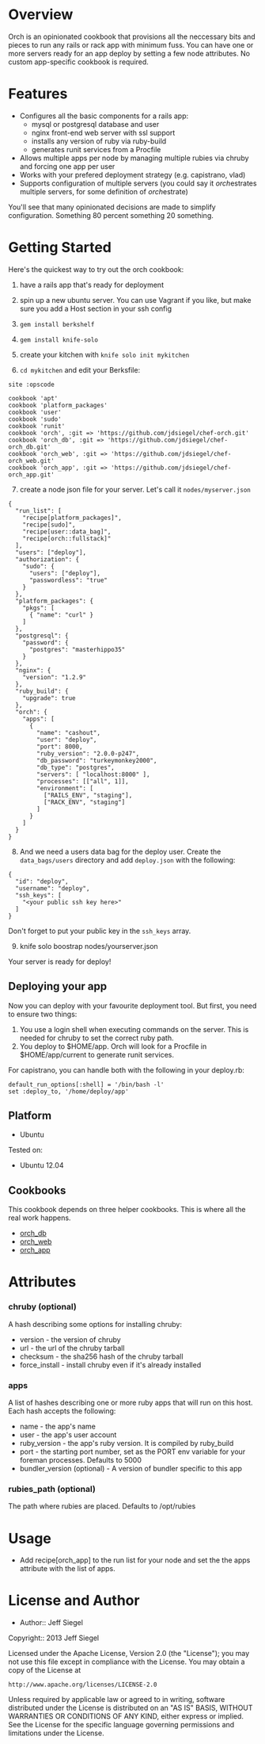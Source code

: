 Overview
========

Orch is an opinionated cookbook that provisions all the neccessary bits
and pieces to run any rails or rack app with minimum fuss. You can have
one or more servers ready for an app deploy by setting a few node
attributes. No custom app-specific cookbook is required.

Features
========

* Configures all the basic components for a rails app:
    - mysql or postgresql database and user
    - nginx front-end web server with ssl support
    - installs any version of ruby via ruby-build
    - generates runit services from a Procfile
* Allows multiple apps per node by managing multiple rubies via chruby
  and forcing one app per user
* Works with your prefered deployment strategy (e.g. capistrano, vlad)
* Supports configuration of multiple servers (you could say it
  *orch*estrates multiple servers, for some definition of *orch*estrate)

You'll see that many opinionated decisions are made to simplify
configuration. Something 80 percent something 20 something.

Getting Started
===============

Here's the quickest way to try out the orch cookbook:

1. have a rails app that's ready for deployment

2. spin up a new ubuntu server. You can use Vagrant if you like, but make
  sure you add a Host section in your ssh config
3. `gem install berkshelf`

4. `gem install knife-solo`

5. create your kitchen with `knife solo init mykitchen`

6. `cd mykitchen` and edit your Berksfile:

  ```
  site :opscode

  cookbook 'apt'
  cookbook 'platform_packages'
  cookbook 'user'
  cookbook 'sudo'
  cookbook 'runit'
  cookbook 'orch', :git => 'https://github.com/jdsiegel/chef-orch.git'
  cookbook 'orch_db', :git => 'https://github.com/jdsiegel/chef-orch_db.git'
  cookbook 'orch_web', :git => 'https://github.com/jdsiegel/chef-orch_web.git'
  cookbook 'orch_app', :git => 'https://github.com/jdsiegel/chef-orch_app.git'
  ```

7. create a node json file for your server. Let's call it
  `nodes/myserver.json`

  ```
  {
    "run_list": [
      "recipe[platform_packages]", 
      "recipe[sudo]", 
      "recipe[user::data_bag]", 
      "recipe[orch::fullstack]"
    ],
    "users": ["deploy"],
    "authorization": {
      "sudo": {
        "users": ["deploy"],
        "passwordless": "true"
      }
    },
    "platform_packages": {
      "pkgs": [
        { "name": "curl" }
      ]
    },
    "postgresql": {
      "password": {
        "postgres": "masterhippo35"
      }
    },
    "nginx": {
      "version": "1.2.9"
    },
    "ruby_build": {
      "upgrade": true
    },
    "orch": {
      "apps": [
        {
          "name": "cashout",
          "user": "deploy",
          "port": 8000,
          "ruby_version": "2.0.0-p247",
          "db_password": "turkeymonkey2000",
          "db_type": "postgres",
          "servers": [ "localhost:8000" ],
          "processes": [["all", 1]],
          "environment": [
            ["RAILS_ENV", "staging"],
            ["RACK_ENV", "staging"]
          ]
        }
      ]
    }
  }
  ```

8. And we need a users data bag for the deploy user. Create the
   `data_bags/users` directory and add `deploy.json` with the
   following:

  ```
  {
    "id": "deploy",
    "username": "deploy",
    "ssh_keys": [
      "<your public ssh key here>"
    ]
  }
  ```
   Don't forget to put your public key in the `ssh_keys` array.

9. knife solo boostrap <node> nodes/yourserver.json

Your server is ready for deploy!

Deploying your app
------------------

Now you can deploy with your favourite deployment tool. But first, you
need to ensure two things:

1. You use a login shell when executing commands on the server. This is
   needed for chruby to set the correct ruby path.
2. You deploy to $HOME/app. Orch will look for a Procfile in
   $HOME/app/current to generate runit services.

For capistrano, you can handle both with the following in your deploy.rb:

    default_run_options[:shell] = '/bin/bash -l'
    set :deploy_to, '/home/deploy/app'

Platform
--------

* Ubuntu

Tested on:

* Ubuntu 12.04

Cookbooks
---------

This cookbook depends on three helper cookbooks. This is where all the
real work happens.

* [orch\_db](https://github.com/jdsiegel/chef-orch_db)
* [orch\_web](https://github.com/jdsiegel/chef-orch_web)
* [orch\_app](https://github.com/jdsiegel/chef-orch_app)

Attributes
==========

### chruby (optional)

A hash describing some options for installing chruby:

* version        - the version of chruby
* url            - the url of the chruby tarball
* checksum       - the sha256 hash of the chruby tarball
* force\_install - install chruby even if it's already installed

### apps

A list of hashes describing one or more ruby apps that will run on this
host. Each hash accepts the following:

* name          - the app's name
* user          - the app's user account
* ruby\_version - the app's ruby version. It is compiled by
  ruby\_build
* port          - the starting port number, set as the PORT env
  variable for your foreman processes. Defaults to 5000
* bundler\_version (optional) - A version of bundler specific to this
  app

### rubies\_path (optional)

The path where rubies are placed. Defaults to /opt/rubies

Usage
=====

* Add recipe[orch\_app] to the run list for your node and set the the
  apps attribute with the list of apps.

License and Author
==================

- Author:: Jeff Siegel

Copyright:: 2013 Jeff Siegel

Licensed under the Apache License, Version 2.0 (the "License");
you may not use this file except in compliance with the License.
You may obtain a copy of the License at

    http://www.apache.org/licenses/LICENSE-2.0

Unless required by applicable law or agreed to in writing, software
distributed under the License is distributed on an "AS IS" BASIS,
WITHOUT WARRANTIES OR CONDITIONS OF ANY KIND, either express or implied.
See the License for the specific language governing permissions and
limitations under the License.
